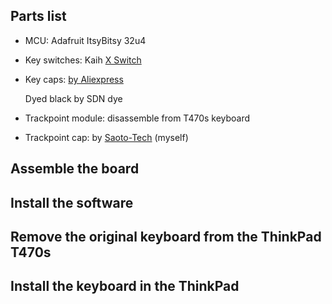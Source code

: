## Parts list

- MCU: Adafruit ItsyBitsy 32u4
- Key switches: Kaih [X Switch](https://www.kailhswitch.com/mechanical-keyboard-switches/low-profile-key-switches/thin-notebook-mechanical-key-switch.html)
- Key caps: [by Aliexpress](https://www.aliexpress.com/item/32987116768.html)

    Dyed black by SDN dye
- Trackpoint module: disassemble from T470s keyboard
- Trackpoint cap: by [Saoto-Tech](https://www.etsy.com/shop/SaotoTech) (myself)


## Assemble the board

## Install the software

## Remove the original keyboard from the ThinkPad T470s

## Install the keyboard in the ThinkPad